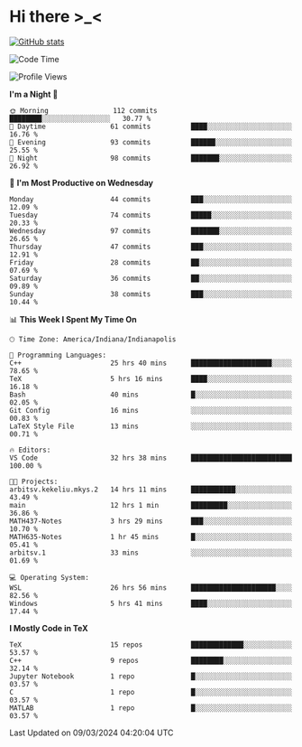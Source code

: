 # Hi there \>_<

[![GitHub stats](https://github-readme-stats.vercel.app/api?username=ARessegetesStery&show_icons=true&theme=transparent)](https://github.com/anuraghazra/github-readme-stats)

<!--START_SECTION:waka-->
![Code Time](http://img.shields.io/badge/Code%20Time-759%20hrs%202%20mins-blue)

![Profile Views](http://img.shields.io/badge/Profile%20Views-0-blue)

**I'm a Night 🦉** 

```text
🌞 Morning                112 commits         ████████░░░░░░░░░░░░░░░░░   30.77 % 
🌆 Daytime                61 commits          ████░░░░░░░░░░░░░░░░░░░░░   16.76 % 
🌃 Evening                93 commits          ██████░░░░░░░░░░░░░░░░░░░   25.55 % 
🌙 Night                  98 commits          ███████░░░░░░░░░░░░░░░░░░   26.92 % 
```
📅 **I'm Most Productive on Wednesday** 

```text
Monday                   44 commits          ███░░░░░░░░░░░░░░░░░░░░░░   12.09 % 
Tuesday                  74 commits          █████░░░░░░░░░░░░░░░░░░░░   20.33 % 
Wednesday                97 commits          ███████░░░░░░░░░░░░░░░░░░   26.65 % 
Thursday                 47 commits          ███░░░░░░░░░░░░░░░░░░░░░░   12.91 % 
Friday                   28 commits          ██░░░░░░░░░░░░░░░░░░░░░░░   07.69 % 
Saturday                 36 commits          ██░░░░░░░░░░░░░░░░░░░░░░░   09.89 % 
Sunday                   38 commits          ███░░░░░░░░░░░░░░░░░░░░░░   10.44 % 
```


📊 **This Week I Spent My Time On** 

```text
🕑︎ Time Zone: America/Indiana/Indianapolis

💬 Programming Languages: 
C++                      25 hrs 40 mins      ████████████████████░░░░░   78.65 % 
TeX                      5 hrs 16 mins       ████░░░░░░░░░░░░░░░░░░░░░   16.18 % 
Bash                     40 mins             █░░░░░░░░░░░░░░░░░░░░░░░░   02.05 % 
Git Config               16 mins             ░░░░░░░░░░░░░░░░░░░░░░░░░   00.83 % 
LaTeX Style File         13 mins             ░░░░░░░░░░░░░░░░░░░░░░░░░   00.71 % 

🔥 Editors: 
VS Code                  32 hrs 38 mins      █████████████████████████   100.00 % 

🐱‍💻 Projects: 
arbitsv.kekeliu.mkys.2   14 hrs 11 mins      ███████████░░░░░░░░░░░░░░   43.49 % 
main                     12 hrs 1 min        █████████░░░░░░░░░░░░░░░░   36.86 % 
MATH437-Notes            3 hrs 29 mins       ███░░░░░░░░░░░░░░░░░░░░░░   10.70 % 
MATH635-Notes            1 hr 45 mins        █░░░░░░░░░░░░░░░░░░░░░░░░   05.41 % 
arbitsv.1                33 mins             ░░░░░░░░░░░░░░░░░░░░░░░░░   01.69 % 

💻 Operating System: 
WSL                      26 hrs 56 mins      █████████████████████░░░░   82.56 % 
Windows                  5 hrs 41 mins       ████░░░░░░░░░░░░░░░░░░░░░   17.44 % 
```

**I Mostly Code in TeX** 

```text
TeX                      15 repos            █████████████░░░░░░░░░░░░   53.57 % 
C++                      9 repos             ████████░░░░░░░░░░░░░░░░░   32.14 % 
Jupyter Notebook         1 repo              █░░░░░░░░░░░░░░░░░░░░░░░░   03.57 % 
C                        1 repo              █░░░░░░░░░░░░░░░░░░░░░░░░   03.57 % 
MATLAB                   1 repo              █░░░░░░░░░░░░░░░░░░░░░░░░   03.57 % 
```




 Last Updated on 09/03/2024 04:20:04 UTC
<!--END_SECTION:waka-->
